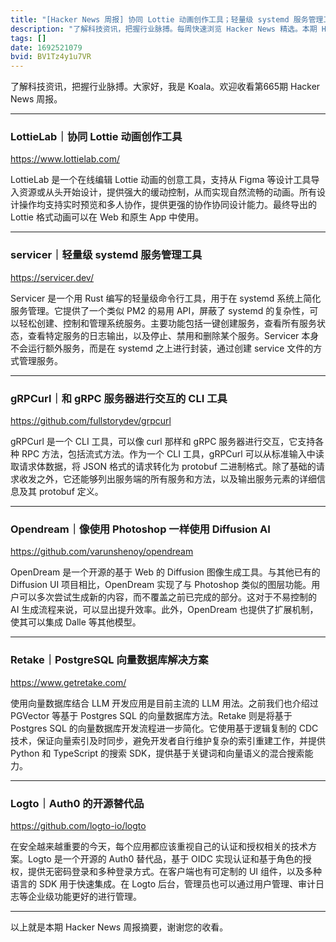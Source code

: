 ```yaml
---
title: "[Hacker News 周报] 协同 Lottie 动画创作工具；轻量级 systemd 服务管理工具；使用 PS 一样使用 Diffusion AI"
description: "了解科技资讯，把握行业脉搏。每周快速浏览 Hacker News 精选。本期 Hacker Newsletter 地址：https://mailchi.mp/hackernewsletter/665"
tags: []
date: 1692521079
bvid: BV1Tz4y1u7VR
---
```

了解科技资讯，把握行业脉搏。大家好，我是 Koala。欢迎收看第665期 Hacker News 周报。

---

### LottieLab｜协同 Lottie 动画创作工具
https://www.lottielab.com/

LottieLab 是一个在线编辑 Lottie 动画的创意工具，支持从 Figma 等设计工具导入资源或从头开始设计，提供强大的缓动控制，从而实现自然流畅的动画。所有设计操作均支持实时预览和多人协作，提供更强的协作协同设计能力。最终导出的 Lottie 格式动画可以在 Web 和原生 App 中使用。

---

### servicer｜轻量级 systemd 服务管理工具
https://servicer.dev/

Servicer 是一个用 Rust 编写的轻量级命令行工具，用于在 systemd 系统上简化服务管理。它提供了一个类似 PM2 的易用 API，屏蔽了 systemd 的复杂性，可以轻松创建、控制和管理系统服务。主要功能包括一键创建服务，查看所有服务状态，查看特定服务的日志输出，以及停止、禁用和删除某个服务。Servicer 本身不会运行额外服务，而是在 systemd 之上进行封装，通过创建 service 文件的方式管理服务。

---

### gRPCurl｜和 gRPC 服务器进行交互的 CLI 工具
https://github.com/fullstorydev/grpcurl

gRPCurl 是一个 CLI 工具，可以像 curl 那样和 gRPC 服务器进行交互，它支持各种 RPC 方法，包括流式方法。作为一个 CLI 工具，gRPCurl 可以从标准输入中读取请求体数据，将 JSON 格式的请求转化为 protobuf 二进制格式。除了基础的请求收发之外，它还能够列出服务端的所有服务和方法，以及输出服务元素的详细信息及其 protobuf 定义。

---

### Opendream｜像使用 Photoshop 一样使用 Diffusion AI
https://github.com/varunshenoy/opendream

OpenDream 是一个开源的基于 Web 的 Diffusion 图像生成工具。与其他已有的 Diffusion UI 项目相比，OpenDream 实现了与 Photoshop 类似的图层功能。用户可以多次尝试生成新的内容，而不覆盖之前已完成的部分。这对于不易控制的 AI 生成流程来说，可以显出提升效率。此外，OpenDream 也提供了扩展机制，使其可以集成 Dalle 等其他模型。

---

### Retake｜PostgreSQL 向量数据库解决方案
https://www.getretake.com/

使用向量数据库结合 LLM 开发应用是目前主流的 LLM 用法。之前我们也介绍过 PGVector 等基于 Postgres SQL 的向量数据库方法。Retake 则是将基于 Postgres SQL 的向量数据库开发流程进一步简化。它使用基于逻辑复制的 CDC 技术，保证向量索引及时同步，避免开发者自行维护复杂的索引重建工作，并提供 Python 和 TypeScript 的搜索 SDK，提供基于关键词和向量语义的混合搜索能力。

---

### Logto｜Auth0 的开源替代品
https://github.com/logto-io/logto

在安全越来越重要的今天，每个应用都应该重视自己的认证和授权相关的技术方案。Logto 是一个开源的 Auth0 替代品，基于 OIDC 实现认证和基于角色的授权，提供无密码登录和多种登录方式。在客户端也有可定制的 UI 组件，以及多种语言的 SDK 用于快速集成。在 Logto 后台，管理员也可以通过用户管理、审计日志等企业级功能更好的进行管理。

---

以上就是本期 Hacker News 周报摘要，谢谢您的收看。

